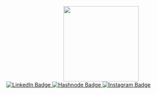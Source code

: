 <div id="header" align="center">
  <img src="https://thumbs.gfycat.com/ColorlessBitesizedKob-size_restricted.gif" width="200"/>
</div>
<div id="badges">
  <a href="https://www.linkedin.com//">
    <img src="https://img.shields.io/badge/LinkedIn-blue?style=for-the-badge&logo=linkedin&logoColor=white" alt="LinkedIn Badge"/>
  </a>
  <a href="https://hashnode.com/">
    <img src="https://img.shields.io/badge/Hashnode-2962FF?style=for-the-badge&logo=hashnode&logoColor=white" alt="Hashnode Badge"/>
  </a>
  <a href="instagram.com">
    <img src="https://img.shields.io/badge/Instagram-E4405F?style=for-the-badge&logo=instagram&logoColor=white" alt="Instagram Badge"/>
  </a>
</div>
<img src="https://komarev.com/ghpvc/?username=luca-donatelli&style=flat-square&color=blue" alt=""/>

